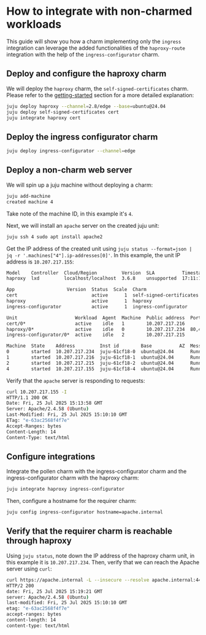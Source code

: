 # How to integrate with non-charmed workloads
This guide will show you how a charm implementing only the `ingress` integration can leverage the added functionalities of the `haproxy-route` integration with the help of the `ingress-configurator` charm.


## Deploy and configure the haproxy charm
We will deploy the `haproxy` charm, the `self-signed-certificates` charm. Please refer to the [getting-started](../getting-started.md) section for a more detailed explanation:
```sh
juju deploy haproxy --channel=2.8/edge --base=ubuntu@24.04
juju deploy self-signed-certificates cert
juju integrate haproxy cert
```

## Deploy the ingress configurator charm
```sh
juju deploy ingress-configurator --channel=edge
```

## Deploy a non-charm web server
We will spin up a juju machine without deploying a charm:
```sh
juju add-machine
created machine 4
```

Take note of the machine ID, in this example it's `4`.

Next, we will install an `apache` server on the created juju unit:
```sh
juju ssh 4 sudo apt install apache2
```

Get the IP address of the created unit using `juju status --format=json | jq -r '.machines["4"].ip-addresses[0]'`. In this example, the unit IP address is `10.207.217.155`:
```sh
Model    Controller  Cloud/Region         Version  SLA          Timestamp
haproxy  lxd         localhost/localhost  3.6.8    unsupported  17:11:16+02:00

App                   Version  Status  Scale  Charm                     Channel      Rev  Exposed  Message
cert                           active      1  self-signed-certificates  1/stable     317  no       
haproxy                        active      1  haproxy                   2.8/edge     199  no       
ingress-configurator           active      1  ingress-configurator      latest/edge    9  no       

Unit                     Workload  Agent  Machine  Public address  Ports       Message
cert/0*                  active    idle   1        10.207.217.216              
haproxy/0*               active    idle   0        10.207.217.234  80,443/tcp  
ingress-configurator/0*  active    idle   2        10.207.217.215              

Machine  State    Address         Inst id        Base          AZ  Message
0        started  10.207.217.234  juju-61cf18-0  ubuntu@24.04      Running
1        started  10.207.217.216  juju-61cf18-1  ubuntu@24.04      Running
2        started  10.207.217.215  juju-61cf18-2  ubuntu@24.04      Running
4        started  10.207.217.155  juju-61cf18-4  ubuntu@24.04      Running
```

Verify that the `apache` server is responding to requests:
```sh
curl 10.207.217.155 -I
HTTP/1.1 200 OK
Date: Fri, 25 Jul 2025 15:13:58 GMT
Server: Apache/2.4.58 (Ubuntu)
Last-Modified: Fri, 25 Jul 2025 15:10:10 GMT
ETag: "e-63ac2568f4f7e"
Accept-Ranges: bytes
Content-Length: 14
Content-Type: text/html
```

## Configure integrations
Integrate the pollen charm with the ingress-configurator charm and the ingress-configurator charm with the haproxy charm:
```sh
juju integrate haproxy ingress-configurator
```

Then, configure a hostname for the requirer charm:
```sh
juju config ingress-configurator hostname=apache.internal
```

## Verify that the requirer charm is reachable through haproxy
Using `juju status`, note down the IP address of the haproxy charm unit, in this example it is `10.207.217.234`. Then, verify that we can reach the Apache server using `curl`:
```sh
curl https://apache.internal -L --insecure --resolve apache.internal:443:10.207.217.234 -I
HTTP/2 200 
date: Fri, 25 Jul 2025 15:19:21 GMT
server: Apache/2.4.58 (Ubuntu)
last-modified: Fri, 25 Jul 2025 15:10:10 GMT
etag: "e-63ac2568f4f7e"
accept-ranges: bytes
content-length: 14
content-type: text/html
```
